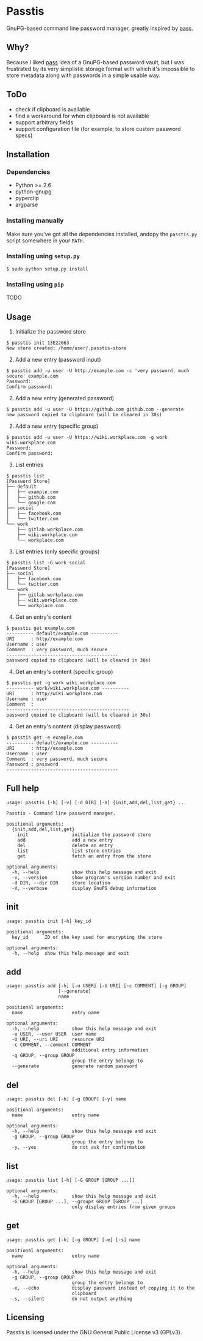 # Passtis

GnuPG-based command line password manager, greatly inspired by [pass](https://www.passwordstore.org/).


## Why?

Because I liked [pass](https://www.passwordstore.org/) idea of a GnuPG-based password vault, but I
was frustrated by its very simplistic storage format with which it's impossible to store metadata
along with passwords in a simple usable way.


## ToDo

* check if clipboard is available
* find a workaround for when clipboard is not available
* support arbitrary fields
* support configuration file (for example, to store custom password specs)


## Installation


### Dependencies


* Python >= 2.6
* python-gnupg
* pyperclip
* argparse


### Installing manually

Make sure you've got all the dependencies installed, andopy the `passtis.py` script somewhere 
in your `PATH`.


### Installing using `setup.py`


    $ sudo python setup.py install


### Installing using `pip`


TODO


## Usage

1. Initialize the password store

```
$ passtis init 13E22663
New store created: /home/user/.passtis-store
```

2. Add a new entry (password input)

```
$ passtis add -u user -U http://example.com -c 'very password, much secure' example.com
Password: 
Confirm password:
```

2. Add a new entry (generated password)

```
$ passtis add -u user -U https://github.com github.com --generate
new password copied to clipboard (will be cleared in 30s)
```

2. Add a new entry (specific group)

```
$ passtis add -u user -U https://wiki.workplace.com -g work wiki.workplace.com
Password: 
Confirm password:
```

3. List entries

```
$ passtis list
[Password Store]
├── default
│   ├── example.com
│   ├── github.com
│   └── google.com
├── social
│   ├── facebook.com
│   └── twitter.com
└── work
    ├── gitlab.workplace.com
    ├── wiki.workplace.com
    └── workplace.com
```

3. List entries (only specific groups)

```
$ passtis list -G work social
[Password Store]
├── social
│   ├── facebook.com
│   └── twitter.com
└── work
    ├── gitlab.workplace.com
    ├── wiki.workplace.com
    └── workplace.com
```

4. Get an entry's content

```
$ passtis get example.com
---------- default/example.com ----------
URI      : http//example.com
Username : user
Comment  : very password, much secure
-----------------------------------------
password copied to clipboard (will be cleared in 30s)
```

4. Get an entry's content (specific group)

```
$ passtis get -g work wiki.workplace.com
---------- work/wiki.workplace.com ----------
URI      : http//wiki.workplace.com
Username : user
Comment  : 
---------------------------------------------
password copied to clipboard (will be cleared in 30s)
```

4. Get an entry's content (display password)

```
$ passtis get -e example.com
---------- default/example.com ----------
URI      : http//example.com
Username : user
Comment  : very password, much secure
Password : password
-----------------------------------------
```

## Full help

```
usage: passtis [-h] [-v] [-d DIR] [-V] {init,add,del,list,get} ...

Passtis - Command line password manager.

positional arguments:
  {init,add,del,list,get}
    init                initialize the password store
    add                 add a new entry
    del                 delete an entry
    list                list store entries
    get                 fetch an entry from the store

optional arguments:
  -h, --help            show this help message and exit
  -v, --version         show program's version number and exit
  -d DIR, --dir DIR     store location
  -V, --verbose         display GnuPG debug information
```

## init

```
usage: passtis init [-h] key_id

positional arguments:
  key_id      ID of the key used for encrypting the store

optional arguments:
  -h, --help  show this help message and exit
```

## add

```
usage: passtis add [-h] [-u USER] [-U URI] [-c COMMENT] [-g GROUP]
                   [--generate]
                   name

positional arguments:
  name                  entry name

optional arguments:
  -h, --help            show this help message and exit
  -u USER, --user USER  user name
  -U URI, --uri URI     resource URI
  -c COMMENT, --comment COMMENT
                        additional entry information
  -g GROUP, --group GROUP
                        group the entry belongs to
  --generate            generate random password
```

## del

```
usage: passtis del [-h] [-g GROUP] [-y] name

positional arguments:
  name                  entry name

optional arguments:
  -h, --help            show this help message and exit
  -g GROUP, --group GROUP
                        group the entry belongs to
  -y, --yes             do not ask for confirmation
```

## list

```
usage: passtis list [-h] [-G GROUP [GROUP ...]]

optional arguments:
  -h, --help            show this help message and exit
  -G GROUP [GROUP ...], --groups GROUP [GROUP ...]
                        only display entries from given groups
```

## get

```
usage: passtis get [-h] [-g GROUP] [-e] [-s] name

positional arguments:
  name                  entry name

optional arguments:
  -h, --help            show this help message and exit
  -g GROUP, --group GROUP
                        group the entry belongs to
  -e, --echo            display password instead of copying it to the
                        clipboard
  -s, --silent          do not output anything
```

## Licensing

Passtis is licensed under the GNU General Public License v3 (GPLv3).

